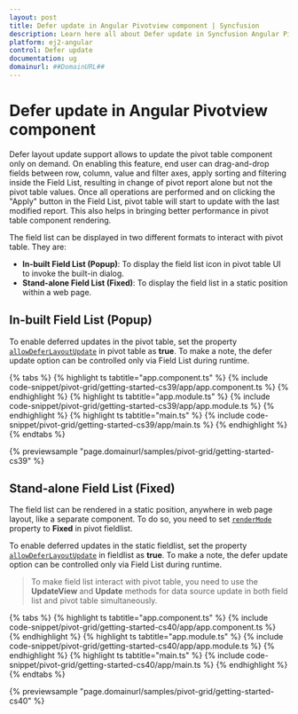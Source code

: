 ```yaml
---
layout: post
title: Defer update in Angular Pivotview component | Syncfusion
description: Learn here all about Defer update in Syncfusion Angular Pivotview component of Syncfusion Essential JS 2 and more.
platform: ej2-angular
control: Defer update 
documentation: ug
domainurl: ##DomainURL##
---
```


# Defer update in Angular Pivotview component

Defer layout update support allows to update the pivot table component only on demand. On enabling this feature, end user can drag-and-drop fields between row, column, value and filter axes, apply sorting and filtering inside the Field List, resulting in change of pivot report alone but not the pivot table values. Once all operations are performed and on clicking the "Apply" button in the Field List, pivot table will start to update with the last modified report. This also helps in bringing better performance in pivot table component rendering.

The field list can be displayed in two different formats to interact with pivot table. They are:

* **In-built Field List (Popup)**: To display the field list icon in pivot table UI to invoke the built-in dialog.
* **Stand-alone Field List (Fixed)**: To display the field list in a static position within a web page.

## In-built Field List (Popup)

To enable deferred updates in the pivot table, set the property [`allowDeferLayoutUpdate`](https://ej2.syncfusion.com/angular/documentation/api/pivotview/#allowdeferlayoutupdate) in pivot table as **true**. To make a note, the defer update option can be controlled only via Field List during runtime.

{% tabs %}
{% highlight ts tabtitle="app.component.ts" %}
{% include code-snippet/pivot-grid/getting-started-cs39/app/app.component.ts %}
{% endhighlight %}
{% highlight ts tabtitle="app.module.ts" %}
{% include code-snippet/pivot-grid/getting-started-cs39/app/app.module.ts %}
{% endhighlight %}
{% highlight ts tabtitle="main.ts" %}
{% include code-snippet/pivot-grid/getting-started-cs39/app/main.ts %}
{% endhighlight %}
{% endtabs %}
  
{% previewsample "page.domainurl/samples/pivot-grid/getting-started-cs39" %}

## Stand-alone Field List (Fixed)

The field list can be rendered in a static position, anywhere in web page layout, like a separate component. To do so, you need to set [`renderMode`](https://ej2.syncfusion.com/angular/documentation/api/pivotfieldlist#rendermode) property to **Fixed** in pivot fieldlist.

To enable deferred updates in the static fieldlist, set the property [`allowDeferLayoutUpdate`](https://ej2.syncfusion.com/angular/documentation/api/pivotfieldlist#allowdeferlayoutupdate) in fieldlist as **true**. To make a note, the defer update option can be controlled only via Field List during runtime.

> To make field list interact with pivot table, you need to use the **UpdateView** and **Update** methods for data source update in both field list and pivot table simultaneously.

{% tabs %}
{% highlight ts tabtitle="app.component.ts" %}
{% include code-snippet/pivot-grid/getting-started-cs40/app/app.component.ts %}
{% endhighlight %}
{% highlight ts tabtitle="app.module.ts" %}
{% include code-snippet/pivot-grid/getting-started-cs40/app/app.module.ts %}
{% endhighlight %}
{% highlight ts tabtitle="main.ts" %}
{% include code-snippet/pivot-grid/getting-started-cs40/app/main.ts %}
{% endhighlight %}
{% endtabs %}
  
{% previewsample "page.domainurl/samples/pivot-grid/getting-started-cs40" %}